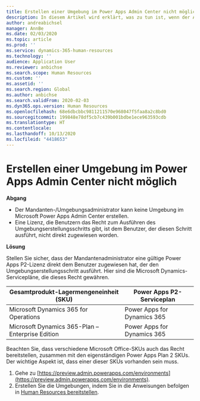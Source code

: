 ```yaml
---
title: Erstellen einer Umgebung im Power Apps Admin Center nicht möglich
description: In diesem Artikel wird erklärt, was zu tun ist, wenn der Administrator keine Umgebung im Microsoft Power Apps Admin Center erstellen kann.
author: andreabichsel
manager: AnnBe
ms.date: 02/03/2020
ms.topic: article
ms.prod: ''
ms.service: dynamics-365-human-resources
ms.technology: ''
audience: Application User
ms.reviewer: anbichse
ms.search.scope: Human Resources
ms.custom: ''
ms.assetid: ''
ms.search.region: Global
ms.author: anbichse
ms.search.validFrom: 2020-02-03
ms.dyn365.ops.version: Human Resources
ms.openlocfilehash: 68e6dbcbbc9811211570e968047f5faa8a2c8bd0
ms.sourcegitcommit: 199848e78df5cb7c439b001bdbe1ece963593cdb
ms.translationtype: HT
ms.contentlocale: 
ms.lasthandoff: 10/13/2020
ms.locfileid: "4418653"
---
```

# <a name="cant-create-an-environment-in-the-power-apps-admin-center"></a>Erstellen einer Umgebung im Power Apps Admin Center nicht möglich

**Abgang**

- Der Mandanten-/Umgebungsadministrator kann keine Umgebung im Microsoft Power Apps Admin Center erstellen.
- Eine Lizenz, die Benutzern das Recht zum Ausführen des Umgebungserstellungsschritts gibt, ist dem Benutzer, der diesen Schritt ausführt, nicht direkt zugewiesen worden.

**Lösung**

Stellen Sie sicher, dass der Mandantenadministrator eine gültige Power Apps P2-Lizenz direkt dem Benutzer zugewiesen hat, der den Umgebungserstellungsschritt ausführt. Hier sind die Microsoft Dynamics-Servicepläne, die dieses Recht gewähren.

| Gesamtprodukt-Lagermengeneinheit (SKU)       | Power Apps P2-Serviceplan  |
|------------------------------------------------|----------------------------|
| Microsoft Dynamics 365 for Operations          | Power Apps for Dynamics 365 |
| Microsoft Dynamics 365-Plan – Enterprise Edition | Power Apps for Dynamics 365 |

Beachten Sie, dass verschiedene Microsoft Office-SKUs auch das Recht bereitstellen, zusammen mit den eigenständigen Power Apps Plan 2 SKUs. Der wichtige Aspekt ist, dass einer dieser SKUs vorhanden sein muss.

1. Gehe zu [https://preview.admin.powerapps.com/environments](https://preview.admin.powerapps.com/environments).
2. Erstellen Sie die Umgebungen, indem Sie in die Anweisungen befolgen in [Human Resources bereitstellen](https://docs.microsoft.com/dynamics365/unified-operations/talent/provisioning-talent).

